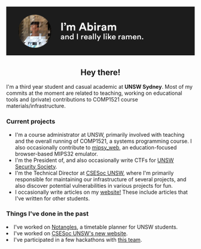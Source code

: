 ![](https://raw.githubusercontent.com/abiramen/abiramen/master/intro.png)
<h2><center>Hey there!</center></h3>
I'm a third year student and casual academic at <strong>UNSW Sydney</strong>. Most of my commits at the moment are related to teaching, working on educational tools and (private) contributions to COMP1521 course materials/infrastructure.

<h3>Current projects</h3>
<ul>
<li>I'm a course administrator at UNSW, primarily involved with teaching and the overall running of COMP1521, a systems programming course. I also occasionally contribute to <a href="https://github.com/insou22/mipsy">mipsy_web</a>, an education-focused browser-based MIPS32 emulator.
<li>I'm the President of, and also occasionally write CTFs for <a href = "https://unswsecurity.com">UNSW Security Society</a>.</li>
<li>I'm the Technical Director at <a href = "https://csesoc.unsw.edu.au">CSESoc UNSW</a>, where I'm primarily responsible for maintaining our infrastructure of several projects, and also discover potential vulnerabilities in various projects for fun.</li>
<li>I occasionally write articles on my <a href="https://www.abiram.me">website!</a> These include articles that I've written for other students.</li>
</ul>

<h3>Things I've done in the past</h3>
<li>I've worked on <a href = "https://github.com/csesoc/notangles">Notangles</a>, a timetable planner for UNSW students.</li>
<li>I've worked on <a href = "https://github.com/csesoc/csesoc.unsw.edu.au">CSESoc UNSW's new website</a>.</li>
<li>I've participated in a few hackathons with <a href = "https://github.com/cr4sh-0verr1ders/">this team</a>.</li>
